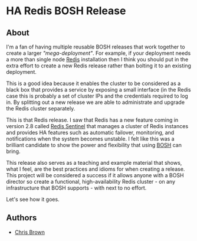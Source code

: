 # HA Redis BOSH Release

## About

I'm a fan of having multiple reusable BOSH releases that work together
to create a larger *"mega-deployment"*. For example, if your deployment
needs a more than single node [Redis][redis] installation then I think
you should put in the extra effort to create a new Redis release rather
than bolting it to an existing deployment.

This is a good idea because it enables the cluster to be considered as
a black box that provides a service by exposing a small interface (in
the Redis case this is probably a set of cluster IPs and the credentials
required to log in. By splitting out a new release we are able to
administrate and upgrade the Redis cluster separately.

This is that Redis release. I saw that Redis has a new feature coming
in version 2.8 called [Redis Sentinel][redis-sentinel] that manages a
cluster of Redis instances and provides HA features such as automatic
failover, monitoring, and notifications when the system becomes
unstable. I felt like this was a brilliant candidate to show the power
and flexibility that using [BOSH][bosh] can bring.

This release also serves as a teaching and example material that shows,
what I feel, are the best practices and idioms for when creating a
release. This project will be considered a success if it allows anyone
with a BOSH director so create a functional, high-availability Redis
cluster - on any infrastructure that BOSH supports - with next to no
effort.

Let's see how it goes.

[redis]: http://redis.io/ "Redis"
[redis-sentinel]: http://redis.io/topics/sentinel "Redis Sentinel"
[bosh]: http://github.com/cloudfoundry/bosh "BOSH"

## Authors

 * [Chris Brown](https://github.com/xoebus)
